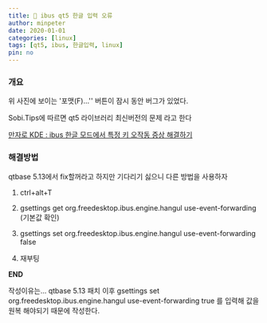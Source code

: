 ```yaml
---
title: 🔧 ibus qt5 한글 입력 오류
author: minpeter
date: 2020-01-01
categories: [linux]
tags: [qt5, ibus, 한글입력, linux]
pin: no
---
```


### 개요

위 사진에 보이는 '포맷(F)...'' 버튼이 잠시 동안 버그가 있었다.

Sobi.Tips에 따르면 qt5 라이브러리 최신버전의 문제 라고 한다

[만자로 KDE : ibus 한글 모드에서 특정 키 오작동 증상 해결하기](https://www.sobi.tips/manjaro-kde-ibus-hangul-solve/)

### 해결방법

qtbase 5.13에서 fix할꺼라고 하지만 기다리기 싫으니 다른 방법을 사용하자

1. ctrl+alt+T

2. gsettings get org.freedesktop.ibus.engine.hangul use-event-forwarding (기본값 확인)

3. gsettings set org.freedesktop.ibus.engine.hangul use-event-forwarding false

4. 재부팅

**END**

작성이유는... qtbase 5.13 패치 이후 gsettings set org.freedesktop.ibus.engine.hangul use-event-forwarding true 를 입력해 값을 원복 해야되기 때문에 작성한다.